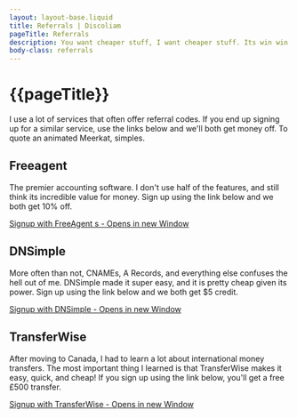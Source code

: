 ```yaml
---
layout: layout-base.liquid
title: Referrals | Discoliam
pageTitle: Referrals
description: You want cheaper stuff, I want cheaper stuff. Its win win.
body-class: referrals
---
```


# {{pageTitle}}

I use a lot of services that often offer referral codes. If you end up signing up for a similar service, use the links below and we'll both get money off. To quote an animated Meerkat, simples.

##  Freeagent

The premier accounting software. I don't use half of the features, and still think its incredible value for money. Sign up using the link below and we both get 10% off.

<a href="{{ 'http://fre.ag/44g6yad3' | url }}" class="btn" target="_blank" rel="noopener noreferrer">Signup with FreeAgent s<span class="sr-only"> - Opens in new Window<span></a>

##  DNSimple

More often than not, CNAMEs, A Records, and everything else confuses the hell out of me. DNSimple made it super easy, and it is pretty cheap given its power. Sign up using the link below and we both get $5 credit.

<a href="{{'https://dnsimple.com/referrals?account_id=76379' | url }}" class="btn" target="_blank" rel="noopener noreferrer">Signup with DNSimple <span class="sr-only"> - Opens in new Window<span></a>


##  TransferWise

After moving to Canada, I had to learn a lot about international money transfers. The most important thing I learned is that TransferWise makes it easy, quick, and cheap! If you sign up using the link below, you'll get a free £500 transfer.

<a href="{{ 'https://transferwise.com/u/liamr76' | url }}" class="btn" target="_blank" rel="noopener noreferrer">Signup with TransferWise <span class="sr-only"> - Opens in new Window<span></a>